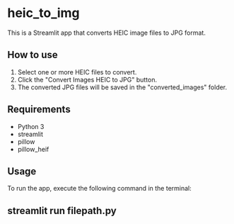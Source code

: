 # heic_to_img

This is a Streamlit app that converts HEIC image files to JPG format.

## How to use

1. Select one or more HEIC files to convert.
2. Click the "Convert Images HEIC to JPG" button.
3. The converted JPG files will be saved in the "converted_images" folder.

## Requirements

- Python 3
- streamlit
- pillow
- pillow_heif

## Usage

To run the app, execute the following command in the terminal:

## streamlit run filepath.py
